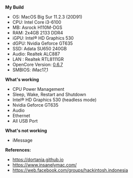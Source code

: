 **My Build**
- OS: MacOS Big Sur 11.2.3 (20D91)
- CPU: Intel Core i3-6100
- MB: Asrock H110M-DGS
- RAM: 2x4GB 2133 DDR4
- iGPU: Intel® HD Graphics 530
- dGPU: Nvidia Geforce GT635 
- SSD: Adata SU650 240GB
- Audio: Realtek ALC887
- LAN : Realtek RTL8111GR
- OpenCore Version: [0.6.7](https://github.com/prayogi-id/Asrock-H110M-DGS/releases)
- SMBIOS: iMac17,1

**What's working**
- CPU Power Management
- Sleep, Wake, Restart and Shutdown
- Intel® HD Graphics 530 (headless mode)
- Nvidia Geforce GT635
- Audio
- Ethernet
- All USB Port

**What's not working**
- iMessage

**References:**
- https://dortania.github.io
- https://www.insanelymac.com/
- https://web.facebook.com/groups/hackintosh.indonesia
